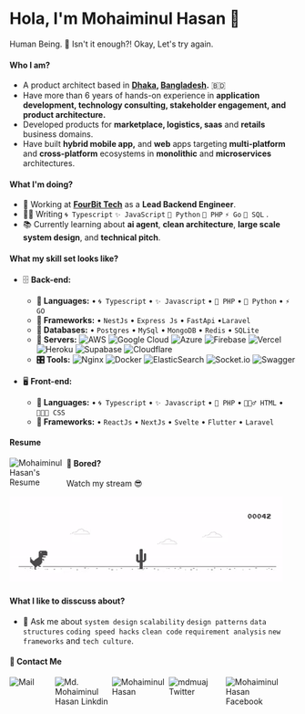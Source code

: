 
# Hola, I'm Mohaiminul Hasan 👋
Human Being. 🙂 
Isn't it enough?! Okay, Let's try again. 


#### Who I am?
- A product architect based in **[Dhaka](https://en.wikipedia.org/wiki/Dhaka), [Bangladesh](https://en.wikipedia.org/wiki/Bangladesh).** 🇧🇩
- Have more than 6 years of hands-on experience in **application development, technology consulting, stakeholder engagement, and product architecture.**
- Developed products for **marketplace, logistics, saas** and **retails** business domains.
- Have built **hybrid mobile app,** and **web** apps targeting **multi-platform** and **cross-platform** ecosystems in **monolithic** and **microservices** architectures.


#### What I'm doing?
- 🏢 Working at **[FourBit Tech](https://fourbit.io/)** as a **Lead Backend Engineer**.
- 👨‍💻 Writing `🌀 Typescript` `✨ JavaScript`  `🐸 Python` `🧩 PHP` `⚡ Go`  `💾 SQL`  .
- 📚 Currently learning about **ai agent**, **clean architecture**, **large scale system design**, and **technical pitch**.



#### What my skill set looks like?
- 🗄️ **Back-end:**
    - **📜 Languages:** • `🌀 Typescript` • `✨ Javascript` • `🧩 PHP` • `🐸 Python`  • `⚡ GO` 
    - **🔭 Frameworks:** • `NestJs` • `Express Js` • `FastApi` •`Laravel`
    - **💾 Databases:** • `Postgres` • `MySql` • `MongoDB` • `Redis` • `SQLite`  
    - **🔌 Servers:**  ![AWS](https://img.shields.io/badge/AWS-%23FF9900.svg?style=flat&logo=amazon-aws&logoColor=white) ![Google Cloud](https://img.shields.io/badge/Google%20Cloud-%234285F4.svg?style=flat&logo=google-cloud&logoColor=white) ![Azure](https://img.shields.io/badge/azure-%230072C6.svg?style=flat&logo=azure-devops&logoColor=white)  ![Firebase](https://img.shields.io/badge/firebase-%23039BE5.svg?style=flat&logo=firebase) ![Vercel](https://img.shields.io/badge/vercel-%23000000.svg?style=flat&logo=vercel&logoColor=white) ![Heroku](https://img.shields.io/badge/heroku-%23430098.svg?style=flat&logo=heroku&logoColor=white)  ![Supabase](https://img.shields.io/badge/Supabase-3ECF8E?style=flat&logo=supabase&logoColor=white) ![Cloudflare](https://img.shields.io/badge/Cloudflare-F38020?style=flat&logo=Cloudflare&logoColor=white) 
    - **🎛 Tools:** ![Nginx](https://img.shields.io/badge/nginx-%23009639.svg?style=flat&logo=nginx&logoColor=white) ![Docker](https://img.shields.io/badge/docker-%230db7ed.svg?style=flat&logo=docker&logoColor=white) ![ElasticSearch](https://img.shields.io/badge/-ElasticSearch-005571?style=flat&logo=elasticsearch) ![Socket.io](https://img.shields.io/badge/Socket.io-black?style=flat&logo=socket.io&badgeColor=010101) ![Swagger](https://img.shields.io/badge/-Swagger-%23Clojure?style=flat&logo=swagger&logoColor=white)

- 🖥 **Front-end:** 
    - **📜 Languages:** • `🌀 Typescript` • `✨ Javascript` • `🧩 PHP` • `🧚🏻‍♂️ HTML` • `👨🏻‍🎨 CSS`
    - **🔭 Frameworks:** • `ReactJs` • `NextJs` • `Svelte`  • `Flutter` • `Laravel` 

#### Resume
<a href="https://cdn.jsdelivr.net/gh/mdmuaj13/mdmuaj13@master/resume/Mohaiminul_Hasan_s_Resume_280725.pdf">
    <img align="left" alt="Mohaiminul Hasan's Resume" width="100px" src="https://img.shields.io/badge/View-mohaiminul_hasan_resume-green)" />
</a> 

<!--     - **🔌 Communication protocols:** • -->
#### :yawning_face: Bored?
 Watch my stream 😎

![Bored](https://raw.githubusercontent.com/mdmuaj13/mdmuaj13/master/files/dino.gif "Bored !")

#### What I like to disscuss about? 
- 💬 Ask me about `system design` `scalability` `design patterns` `data structures` `coding speed hacks` `clean code` `requirement analysis` `new frameworks` and `tech culture`.

<!-- ![Programming Info](https://raw.githubusercontent.com/mdmuaj13/mdmuaj13/master/files/info.png "Programming Info") -->

#### 🙋 Contact Me


<a href="mailto:iammuaj@gmail.com">
    <img align="left" alt="Mail " width="80px" src="https://img.shields.io/badge/Gmail-D14836?style=for-the-badge&logo=gmail&logoColor=white" />
</a>

<a href="https://www.linkedin.com/in/md-mohaiminul-hasan/">
    <img align="left" alt="Md. Mohaiminul Hasan Linkdin" width="100px" src="https://img.shields.io/badge/linkedin-%230077B5.svg?style=for-the-badge&logo=linkedin&logoColor=white" />
</a>  

<a href="https://mohaiminul.info/">
    <img align="left" alt="Mohaiminul Hasan" width="100px" src="https://img.shields.io/badge/Firefox-FF7139?style=for-the-badge&logo=Firefox-Browser&logoColor=white" />
</a>

<a href="https://twitter.com/mdmuaj">
    <img align="left" alt="mdmuaj Twitter" width="100px" src="https://img.shields.io/badge/Twitter-%231DA1F2.svg?style=for-the-badge&logo=Twitter&logoColor=white" />
</a> 

<a href="https://www.facebook.com/mhmuaj">
    <img align="left" alt="Mohaiminul Hasan Facebook" width="100px" src="https://img.shields.io/badge/Facebook-%231877F2.svg?style=for-the-badge&logo=Facebook&logoColor=white)" />
</a> 

</br> 



